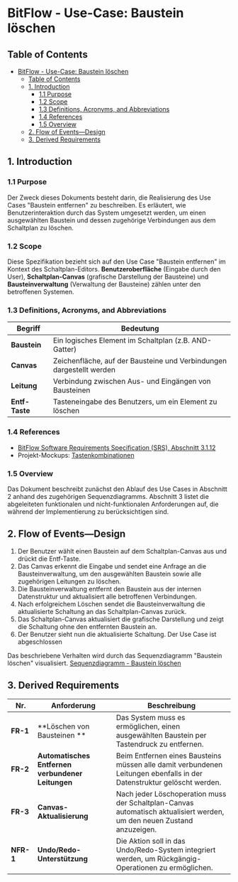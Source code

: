 # BitFlow - Use-Case: Baustein löschen

    
## Table of Contents
- [BitFlow - Use-Case: Baustein löschen](#bitflow---use-case-schaltung-zu-baustein-zusammenfassen)
  - [Table of Contents](#table-of-contents)
  - [1. Introduction](#1-introduction)
    - [1.1 Purpose](#11-purpose)
    - [1.2 Scope](#12-scope)
    - [1.3 Definitions, Acronyms, and Abbreviations](#13-definitions-acronyms-and-abbreviations)
    - [1.4 References](#14-references)
    - [1.5 Overview](#15-overview)
  - [2. Flow of Events—Design](#2-flow-of-eventsdesign)
  - [3. Derived Requirements](#3-derived-requirements)



## 1. Introduction

### 1.1 Purpose
Der Zweck dieses Dokuments besteht darin, die Realisierung des Use Cases "Baustein entfernen" zu beschreiben. Es erläutert, wie Benutzerinteraktion durch das System umgesetzt werden, um einen ausgewählten Baustein und dessen zugehörige Verbindungen aus dem Schaltplan zu löschen.

### 1.2 Scope
Diese Spezifikation bezieht sich auf den Use Case "Baustein entfernen" im Kontext des Schaltplan-Editors. 
**Benutzeroberfläche** (Eingabe durch den User), **Schaltplan-Canvas** (grafische Darstellung der Bausteine) und **Bausteinverwaltung** (Verwaltung der Bausteine) zählen unter den betroffenen Systemen.

### 1.3 Definitions, Acronyms, and Abbreviations
| Begriff | Bedeutung |
|---------|-----------|
| **Baustein** | Ein logisches Element im Schaltplan (z.B. AND-Gatter) |
| **Canvas** | Zeichenfläche, auf der Bausteine und Verbindungen dargestellt werden |
| **Leitung** | Verbindung zwischen Aus- und Eingängen von Bausteinen |
| **Entf-Taste** | Tasteneingabe des Benutzers, um ein Element zu löschen |

### 1.4 References
- [BitFlow Software Requirements Specification (SRS), Abschnitt 3.1.12](https://github.com/SimonJ2222/BitFlow/blob/main/docs/use_cases/software_requirements_specification.md#3112-uc-12--baustein-l%C3%B6schen)
- Projekt-Mockups: [Tastenkombinationen](https://github.com/SimonJ2222/BitFlow/blob/main/docs/mockups/Projekt%20bearbeiten%20Tastenkombinationen.png)


### 1.5 Overview
Das Dokument beschreibt zunächst den Ablauf des Use Cases in Abschnitt 2 anhand des zugehörigen Sequenzdiagramms. Abschnitt 3 listet die abgeleiteten funktionalen und nicht-funktionalen Anforderungen auf, die während der Implementierung zu berücksichtigen sind.

## 2. Flow of Events—Design 
1. Der Benutzer wählt einen Baustein auf dem Schaltplan-Canvas aus und drückt die Entf-Taste.
2. Das Canvas erkennt die Eingabe und sendet eine Anfrage an die Bausteinverwaltung, um den ausgewählten Baustein sowie alle zugehörigen Leitungen zu löschen.
3. Die Bausteinverwaltung entfernt den Baustein aus der internen Datenstruktur und aktualisiert alle betroffenen Verbindungen.
4. Nach erfolgreichem Löschen sendet die Bausteinverwaltung die aktualisierte Schaltung an das Schaltplan-Canvas zurück.
5. Das Schaltplan-Canvas aktualisiert die grafische Darstellung und zeigt die Schaltung ohne den entfernten Baustein an.
6. Der Benutzer sieht nun die aktualisierte Schaltung. Der Use Case ist abgeschlossen

Das beschriebene Verhalten wird durch das Sequenzdiagramm "Baustein löschen" visualisiert. [Sequenzdiagramm - Baustein löschen](https://github.com/SimonJ2222/BitFlow/blob/main/docs/use_cases/software_requirements_specification.md#3112-uc-12--baustein-l%C3%B6schen)

## 3. Derived Requirements
| Nr. | Anforderung | Beschreibung |
|-----|-------------|--------------|
| **FR-1** | **Löschen von Bausteinen ** | Das System muss es ermöglichen, einen ausgewählten Baustein per Tastendruck zu entfernen. |
| **FR-2** | **Automatisches Entfernen verbundener Leitungen** | Beim Entfernen eines Bausteins müssen alle damit verbundenen Leitungen ebenfalls in der Datenstruktur gelöscht werden. |
| **FR-3** | **Canvas-Aktualisierung** | Nach jeder Löschoperation muss der Schaltplan-Canvas automatisch aktualisiert werden, um den neuen Zustand anzuzeigen. |
| **NFR-1** | **Undo/Redo-Unterstützung** | Die Aktion soll in das Undo/Redo-System integriert werden, um Rückgängig-Operationen zu ermöglichen. | 
